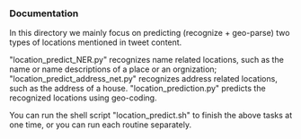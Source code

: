 ### Documentation
In this directory we mainly focus on predicting (recognize + geo-parse) two types of locations mentioned in tweet content.

"location_predict_NER.py" recognizes name related locations, such as the name or name descriptions of a place or an orgnization; "location_predict_address_net.py" recognizes address related locations, such as the address of a house. "location_prediction.py" predicts the recognized locations using geo-coding.

You can run the shell script "location_predict.sh" to finish the above tasks at one time, or you can run each routine separately.
